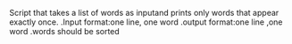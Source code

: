Script that takes a list of words as inputand prints only words that appear exactly once.
.Input format:one line, one word
.output format:one line ,one word
.words should be sorted
